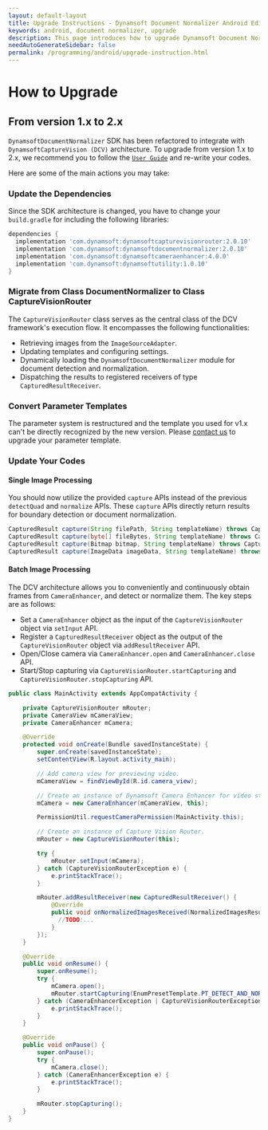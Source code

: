 ```yaml
---
layout: default-layout
title: Upgrade Instructions - Dynamsoft Document Normalizer Android Edition
keywords: android, document normalizer, upgrade
description: This page introduces how to upgrade Dynamsoft Document Normalizer Android Edition from 1.x to 2.x
needAutoGenerateSidebar: false
permalink: /programming/android/upgrade-instruction.html
---
```


# How to Upgrade

## From version 1.x to 2.x

`DynamsoftDocumentNormalizer` SDK has been refactored to integrate with `DynamsoftCaptureVision (DCV)` architecture. To upgrade from version 1.x to 2.x, we recommend you to follow the [`User Guide`](user-guide.md) and re-write your codes.

Here are some of the main actions you may take:

### Update the Dependencies

Since the SDK architecture is changed, you have to change your `build.gradle` for including the following libraries:

```groovy
dependencies {
  implementation 'com.dynamsoft:dynamsoftcapturevisionrouter:2.0.10'
  implementation 'com.dynamsoft:dynamsoftdocumentnormalizer:2.0.10'
  implementation 'com.dynamsoft:dynamsoftcameraenhancer:4.0.0'
  implementation 'com.dynamsoft:dynamsoftutility:1.0.10'
}
```

### Migrate from Class DocumentNormalizer to Class CaptureVisionRouter

The `CaptureVisionRouter` class serves as the central class of the DCV framework's execution flow. It encompasses the following functionalities:

- Retrieving images from the `ImageSourceAdapter`.
- Updating templates and configuring settings.
- Dynamically loading the `DynamsoftDocumentNormalizer` module for document detection and normalization.
- Dispatching the results to registered receivers of type `CapturedResultReceiver`.

### Convert Parameter Templates

The parameter system is restructured and the template you used for v1.x can't be directly recognized by the new version. Please <a href="https://www.dynamsoft.com/company/customer-service/#contact" target="_blank">contact us</a> to upgrade your parameter template.

### Update Your Codes

#### Single Image Processing

You should now utilize the provided `capture` APIs instead of the previous `detectQuad` and `normalize` APIs. These `capture` APIs directly return results for boundary detection or document normalization.

```java
CapturedResult capture(String filePath, String templateName) throws CaptureVisionRouterException
CapturedResult capture(byte[] fileBytes, String templateName) throws CaptureVisionRouterException 
CapturedResult capture(Bitmap bitmap, String templateName) throws CaptureVisionRouterException 
CapturedResult capture(ImageData imageData, String templateName) throws CaptureVisionRouterException 
```

#### Batch Image Processing

The DCV architecture allows you to conveniently and continuously obtain frames from `CameraEnhancer`, and detect or normalize them. The key steps are as follows:

- Set a `CameraEnhancer` object as the input of the `CaptureVisionRouter` object via `setInput` API.
- Register a `CapturedResultReceiver` object as the output of the `CaptureVisionRouter` object via `addResultReceiver` API.
- Open/Close camera via `CameraEnhancer.open` and `CameraEnhancer.close` API.
- Start/Stop capturing via `CaptureVisionRouter.startCapturing` and `CaptureVisionRouter.stopCapturing` API.

```java
public class MainActivity extends AppCompatActivity {

    private CaptureVisionRouter mRouter;
    private CameraView mCameraView;
    private CameraEnhancer mCamera;

    @Override
    protected void onCreate(Bundle savedInstanceState) {
        super.onCreate(savedInstanceState);
        setContentView(R.layout.activity_main);

        // Add camera view for previewing video.
        mCameraView = findViewById(R.id.camera_view);

        // Create an instance of Dynamsoft Camera Enhancer for video streaming.
        mCamera = new CameraEnhancer(mCameraView, this);

        PermissionUtil.requestCameraPermission(MainActivity.this);

        // Create an instance of Capture Vision Router.
        mRouter = new CaptureVisionRouter(this);

        try {
            mRouter.setInput(mCamera);
        } catch (CaptureVisionRouterException e) {
            e.printStackTrace();
        }

        mRouter.addResultReceiver(new CapturedResultReceiver() {
            @Override
            public void onNormalizedImagesReceived(NormalizedImagesResult result) {
              //TODO:...
            }
        });
    }

    @Override
    public void onResume() {
        super.onResume();
        try {
            mCamera.open();
            mRouter.startCapturing(EnumPresetTemplate.PT_DETECT_AND_NORMALIZE_DOCUMENT);
        } catch (CameraEnhancerException | CaptureVisionRouterException e) {
            e.printStackTrace();
        }
    }

    @Override
    public void onPause() {
        super.onPause();
        try {
            mCamera.close();
        } catch (CameraEnhancerException e) {
            e.printStackTrace();
        }

        mRouter.stopCapturing();
    }
}
```
